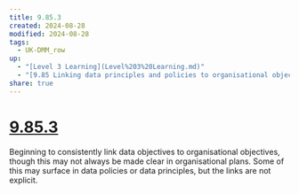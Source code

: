 ```yaml
---
title: 9.85.3
created: 2024-08-28
modified: 2024-08-28
tags:
  - UK-DMM_row
up:
  - "[Level 3 Learning](Level%203%20Learning.md)"
  - "[9.85 Linking data principles and policies to organisational objectives](9.85%20Linking%20data%20principles%20and%20policies%20to%20organisational%20objectives.md)"
share: true
---
```

# [9.85.3](9.85.3.md)

Beginning to consistently link data objectives to organisational objectives, though this may not always be made clear in organisational plans. Some of this may surface in data policies or data principles, but the links are not explicit.
